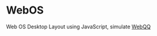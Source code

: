 WebOS
=====

Web OS Desktop Layout using JavaScript, simulate <a href="http://web2.qq.com/webqq.html">WebQQ</a>
